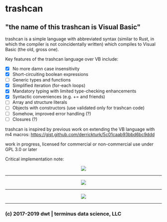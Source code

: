 # trashcan
## "the name of this trashcan is Visual Basic"

trashcan is a simple language with abbreviated syntax (similar to Rust,
in which the compiler is not coincidentally written) which compiles to
Visual Basic (the old, gross one).

Key features of the trashcan language over VB include:  
* [x] No more damn case insensitivity  
* [x] Short-circuiting boolean expressions  
* [ ] Generic types and functions  
* [x] Simplified iteration (for-each loops)  
* [x] Mandatory typing with limited type-checking enhancements  
* [x] Syntactic conveniences (e.g. += and friends)  
* [ ] Array and structure literals  
* [ ] Objects with constructors (use validated only for trashcan code)  
* [ ] Somehow, improved error handling (?)  
* [ ] Closures (?)  

trashcan is inspired by previous work on extending the VB language with m4 macros: https://gist.github.com/derrickturk/5c01caab93bbd6bc9ddd

work in progress, licensed for commercial or non-commercial use under GPL 3.0 or later

Critical implementation note:  
<div style="margin: 0 auto; text-align:center"><img src ="https://i.imgur.com/rFIYYc1.png" /></div>

---

<div style="margin: 0 auto; text-align:center"><img src ="https://i.imgur.com/H1XO5we.gif" /></div>

---

<div style="margin: 0 auto; text-align:center"><img src ="http://i.imgur.com/rf50rO5.jpg" /></div>

---
### (c) 2017-2019 dwt | terminus data science, LLC
